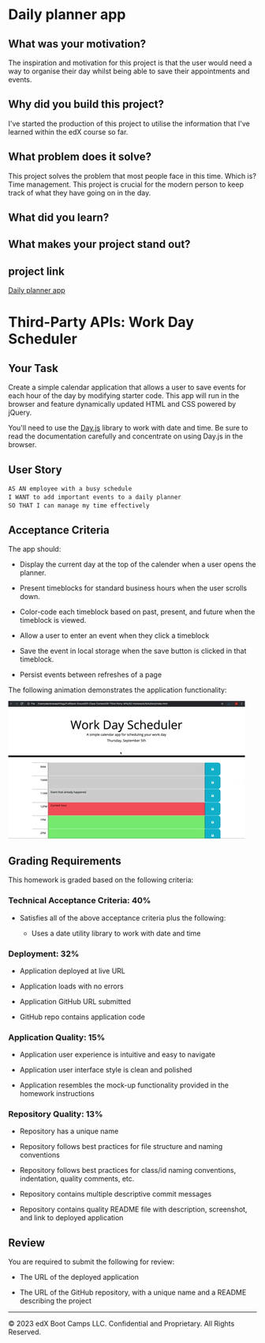 # Daily planner app

## What was your motivation?
The inspiration and motivation for this project is that the user would need a way to organise their day whilst being able to save their appointments and events.
## Why did you build this project?
I've started the production of this project to utilise the information that I've learned within the edX course so far.

## What problem does it solve?
This project solves the problem that most people face in this time. Which is? Time management. This project is crucial for the modern person to keep track of what they have going on in the day. 
## What did you learn?

## What makes your project stand out?

## project link
[Daily planner app](https://bloodfued12.github.io/daily-planner-app/starter/index.html)
# Third-Party APIs: Work Day Scheduler

## Your Task

Create a simple calendar application that allows a user to save events for each hour of the day by modifying starter code. This app will run in the browser and feature dynamically updated HTML and CSS powered by jQuery.

You'll need to use the [Day.js](https://day.js.org/docs/en/display/format) library to work with date and time. Be sure to read the documentation carefully and concentrate on using Day.js in the browser.

## User Story

```md
AS AN employee with a busy schedule
I WANT to add important events to a daily planner
SO THAT I can manage my time effectively
```

## Acceptance Criteria

The app should:

* Display the current day at the top of the calender when a user opens the planner.
 
* Present timeblocks for standard business hours when the user scrolls down.
 
* Color-code each timeblock based on past, present, and future when the timeblock is viewed.
 
* Allow a user to enter an event when they click a timeblock

* Save the event in local storage when the save button is clicked in that timeblock.

* Persist events between refreshes of a page

The following animation demonstrates the application functionality:

![A user clicks on slots on the color-coded calendar and edits the events.](./images/05-third-party-apis-homework-demo.gif)


## Grading Requirements

This homework is graded based on the following criteria: 

### Technical Acceptance Criteria: 40%

* Satisfies all of the above acceptance criteria plus the following:

  * Uses a date utility library to work with date and time

### Deployment: 32%

* Application deployed at live URL

* Application loads with no errors

* Application GitHub URL submitted

* GitHub repo contains application code

### Application Quality: 15%

* Application user experience is intuitive and easy to navigate

* Application user interface style is clean and polished

* Application resembles the mock-up functionality provided in the homework instructions

### Repository Quality: 13%

* Repository has a unique name

* Repository follows best practices for file structure and naming conventions

* Repository follows best practices for class/id naming conventions, indentation, quality comments, etc.

* Repository contains multiple descriptive commit messages

* Repository contains quality README file with description, screenshot, and link to deployed application

## Review

You are required to submit the following for review:

* The URL of the deployed application

* The URL of the GitHub repository, with a unique name and a README describing the project

---
© 2023 edX Boot Camps LLC. Confidential and Proprietary. All Rights Reserved.
